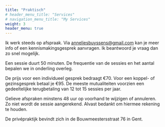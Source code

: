 ```yaml
---
title: "Praktisch"
# header_menu_title: "Services"
# navigation_menu_title: "My Services"
weight: 3
header_menu: true
---
```


Ik werk steeds op afspraak. Via [anneliesbuyssens@gmail.com](mailto:anneliesbuyssens@gmail.com) kan je meer info of een kennismakingsgesprek aanvragen. Ik beantwoord je vraag dan zo snel mogelijk.

Een sessie duurt 50 minuten.
De frequentie van de sessies en het aantal bepalen we in onderling overleg.

De prijs voor een individueel gesprek bedraagt €70.
Voor een koppel- of gezinsgesprek betaal je €95.
De meeste mutualiteiten voorzien een gedeeltelijke terugbetaling van 12 tot 15 sessies per jaar.

Gelieve afspraken minstens 48 uur op voorhand te wijzigen of annuleren. Zo niet wordt de sessie aangerekend. Alvast bedankt om hiermee rekening te houden.

De privépraktijk  bevindt zich in de Bouwmeestersstraat 76 in Gent.